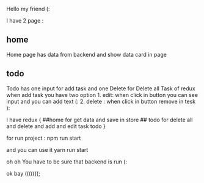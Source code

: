 Hello my friend (:

I have 2 page :

## home

Home page has data from backend and show data card in page

## todo

Todo has one input for add task and one Delete for Delete all Task of redux
when add task you have two option 1. edit: when click in button you can see input and you can add text (: 2. delete : when click in button remove in tesk ):

I have redux {
##home for get data and save in store ## todo for delete all and delete and add and edit task todo
}

for run project :
npm run start

and you can use it
yarn run start

oh oh You have to be sure that backend is run (:

ok bay (((((((;
